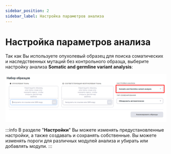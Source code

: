 ```yaml
---
sidebar_position: 2
sidebar_label: Настройка параметров анализа
---
```


# Настройка параметров анализа

Так как Вы используете опухолевый образец для поиска соматических и наследственных мутаций без контрольного образца, выберите настройку анализа **Somatic and germline variant analysis**:

![Настройка параметров анализа](/img/version_1.02/TN_preset.png)

:::info
В разделе "**Настройки**" Вы можете изменять предустановленные настройки, а также создавать и сохранять собственные. Вы можете изменять пороги для различных модулей анализа и убирать или добавлять модули.
:::
